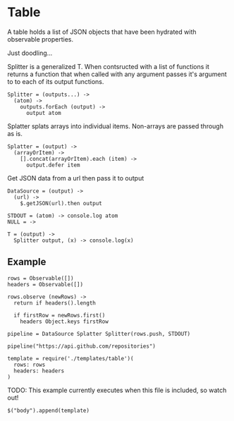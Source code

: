 Table
=====

A table holds a list of JSON objects that have been hydrated with observable
properties.

Just doodling...

Splitter is a generalized T. When contsructed with a list of functions it returns
a function that when called with any argument passes it's argument to to each
of its output functions.

    Splitter = (outputs...) ->
      (atom) ->
        outputs.forEach (output) ->
          output atom

Splatter splats arrays into individual items. Non-arrays are passed through as is.

    Splatter = (output) ->
      (arrayOrItem) ->
        [].concat(arrayOrItem).each (item) ->
          output.defer item

Get JSON data from a url then pass it to output

    DataSource = (output) ->
      (url) ->
        $.getJSON(url).then output

    STDOUT = (atom) -> console.log atom
    NULL = ->

    T = (output) ->
      Splitter output, (x) -> console.log(x)

Example
-------

    rows = Observable([])
    headers = Observable([])

    rows.observe (newRows) ->
      return if headers().length

      if firstRow = newRows.first()
        headers Object.keys firstRow

    pipeline = DataSource Splatter Splitter(rows.push, STDOUT)

    pipeline("https://api.github.com/repositories")

    template = require('./templates/table')(
      rows: rows
      headers: headers
    )

TODO: This example currently executes when this file is included, so watch out!

    $("body").append(template)
